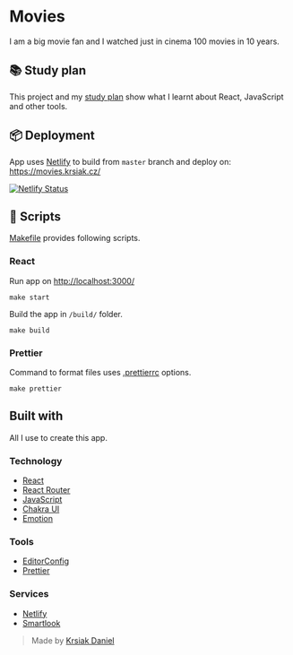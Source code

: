 # Movies

I am a big movie fan and I watched just in cinema 100 movies in 10 years.

## 📚 Study plan

This project and my [study plan](study-plan.md) show what I learnt about React, JavaScript and other tools.

## 📦 Deployment

App uses [Netlify](https://docs.netlify.com/) to build from `master` branch and deploy on: <https://movies.krsiak.cz/>

[![Netlify Status](https://api.netlify.com/api/v1/badges/ffdb97fb-1b98-4b1f-843b-f79ca6a0e1e0/deploy-status)](https://app.netlify.com/sites/movies-krsiak/deploys)

## 🔨 Scripts

[Makefile](Makefile) provides following scripts.

### React

Run app on <http://localhost:3000/>

```
make start
```

Build the app in `/build/` folder.

```
make build
```

### Prettier

Command to format files uses [.prettierrc](.prettierrc) options.

```
make prettier
```

## Built with

All I use to create this app.

### Technology

- [React](https://reactjs.org/)
- [React Router](https://reacttraining.com/react-router/web/guides/quick-start)
- [JavaScript](https://developer.mozilla.org/en-US/docs/Web/JavaScript)
- [Chakra UI](https://chakra-ui.com/getting-started)
- [Emotion](https://emotion.sh/docs/introduction)

### Tools

- [EditorConfig](https://editorconfig.org/)
- [Prettier](https://prettier.io/docs/en/index.html)

### Services

- [Netlify](https://www.netlify.com/)
- [Smartlook](https://www.smartlook.com/)

> Made by [Krsiak Daniel](https://krsiak.cz/)
